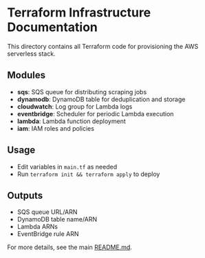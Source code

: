 # Terraform Infrastructure Documentation

This directory contains all Terraform code for provisioning the AWS serverless stack.

## Modules
- **sqs**: SQS queue for distributing scraping jobs
- **dynamodb**: DynamoDB table for deduplication and storage
- **cloudwatch**: Log group for Lambda logs
- **eventbridge**: Scheduler for periodic Lambda execution
- **lambda**: Lambda function deployment
- **iam**: IAM roles and policies

## Usage
- Edit variables in `main.tf` as needed
- Run `terraform init && terraform apply` to deploy

## Outputs
- SQS queue URL/ARN
- DynamoDB table name/ARN
- Lambda ARNs
- EventBridge rule ARN

For more details, see the main [README.md](../README.md).
